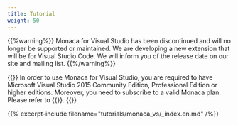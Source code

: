 ```yaml
---
title: Tutorial
weight: 50
---
```


{{%warning%}}
    Monaca for Visual Studio has been discontinued and will no longer be supported or maintained. We are developing a new extension that will be for Visual Studio Code. We will inform you of the release date on our site and mailing list.
{{%/warning%}}

{{<note>}}
    In order to use Monaca for Visual Studio, you are required to have Microsoft Visual Studio 2015 Community Edition, Professional Edition or higher editions. Moreover, you need to subscribe to a valid Monaca plan. Please refer to {{<link href="https://monaca.mobi/en/pricing" title="Monaca Subscription Plans">}}.
{{</note>}}

{{% excerpt-include filename="tutorials/monaca_vs/_index.en.md" /%}}
